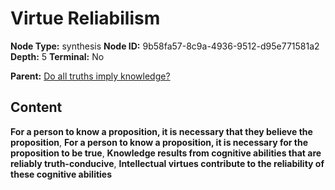 # Virtue Reliabilism

**Node Type:** synthesis
**Node ID:** 9b58fa57-8c9a-4936-9512-d95e771581a2
**Depth:** 5
**Terminal:** No

**Parent:** [Do all truths imply knowledge?](do-all-truths-imply-knowledge-antithesis-a455b670-c089-486b-9924-1edbff3a56c5.md)

## Content

**For a person to know a proposition, it is necessary that they believe the proposition**, **For a person to know a proposition, it is necessary for the proposition to be true**, **Knowledge results from cognitive abilities that are reliably truth-conducive**, **Intellectual virtues contribute to the reliability of these cognitive abilities**

